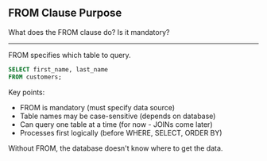 ## FROM Clause Purpose

What does the FROM clause do? Is it mandatory?

---

FROM specifies which table to query.

```sql
SELECT first_name, last_name
FROM customers;
```

Key points:
- FROM is mandatory (must specify data source)
- Table names may be case-sensitive (depends on database)
- Can query one table at a time (for now - JOINs come later)
- Processes first logically (before WHERE, SELECT, ORDER BY)

Without FROM, the database doesn't know where to get the data.

